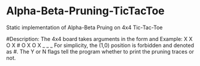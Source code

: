 # Alpha-Beta-Pruning-TicTacToe
Static implementation of Alpha-Beta Pruing on 4x4 Tic-Tac-Toe 

#Description:
The 4x4 board takes arguments in the form <Board Current Position> and <Y or N>
Example: X X O X # O X O X _ _ _
For simplicity, the (1,0) position is forbidden and denoted as #. The Y or N flags tell the program whether to print the pruning traces or not.

